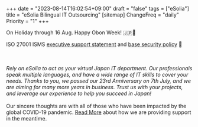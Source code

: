 +++
date = "2023-08-14T16:02:54+09:00"
draft = "false"
tags = ["eSolia"]
title = "eSolia Bilingual IT Outsourcing"
[sitemap]
  ChangeFreq = "daily"
  Priority = "1"
+++

<!-- <span class="tag is-danger is-large">On Holiday through 4 Jan 2023. Happy New Year! 🇯🇵㊗️</span><br><br>  -->
<span class="tag is-danger is-large">On Holiday through 16 Aug. Happy Obon Week! 🇯🇵🪷</span><br> 
<!-- <a href="/post/20210222-esolia-office-move-to-shiodome/" class="button is-danger is-size-6-mobile is-medium">eSolia Has Moved! 🎉</a> -->
<!-- <span class="tag is-danger is-large">To promote a paperless environment, eSolia is issuing commercial papers </span> -->
<!-- <span class="tag is-danger is-large">such as quotes and invoices or reports in PDF format via email only. </span> -->
<!-- <span class="tag is-danger is-large">We appreciate your understanding and cooperation in this matter. ♻️</span> -->

<span class="tag is-danger is-large">ISO 27001 ISMS&nbsp;<a href="https://esolia.pro/ismsexecmemo" class="has-text-esolia-yellow-2">executive support statement</a>&nbsp;and&nbsp;<a href="https://esolia.pro/basesecpol" class="has-text-esolia-yellow-2">base security policy</a>&nbsp;🚀</span>


<br><br>
<i>Rely on eSolia to act as your virtual Japan IT department. Our professionals speak multiple languages, and have a wide range of IT skills to cover your needs. Thanks to you, we passed our <span class="has-text-esolia-yellow-2">23rd Anniversary</span> on 7th July, and we are aiming for many more years in business. Trust us with your projects, and leverage our experience to help you succeed in Japan!</i> <br><br>
Our sincere thoughts are with all of those who have been impacted by the global COVID-19 pandemic. [Read More](/post/covid-19-state-of-emergency-4/) about how we are providing support in the meantime.  

